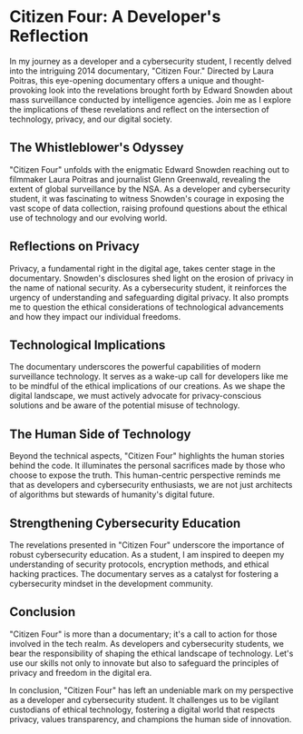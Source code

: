 # Citizen Four: A Developer's Reflection

In my journey as a developer and a cybersecurity student, I recently delved into the intriguing 2014 documentary, "Citizen Four." Directed by Laura Poitras, this eye-opening documentary offers a unique and thought-provoking look into the revelations brought forth by Edward Snowden about mass surveillance conducted by intelligence agencies. Join me as I explore the implications of these revelations and reflect on the intersection of technology, privacy, and our digital society.

## The Whistleblower's Odyssey

"Citizen Four" unfolds with the enigmatic Edward Snowden reaching out to filmmaker Laura Poitras and journalist Glenn Greenwald, revealing the extent of global surveillance by the NSA. As a developer and cybersecurity student, it was fascinating to witness Snowden's courage in exposing the vast scope of data collection, raising profound questions about the ethical use of technology and our evolving world.

## Reflections on Privacy

Privacy, a fundamental right in the digital age, takes center stage in the documentary. Snowden's disclosures shed light on the erosion of privacy in the name of national security. As a cybersecurity student, it reinforces the urgency of understanding and safeguarding digital privacy. It also prompts me to question the ethical considerations of technological advancements and how they impact our individual freedoms.

## Technological Implications

The documentary underscores the powerful capabilities of modern surveillance technology. It serves as a wake-up call for developers like me to be mindful of the ethical implications of our creations. As we shape the digital landscape, we must actively advocate for privacy-conscious solutions and be aware of the potential misuse of technology.

## The Human Side of Technology

Beyond the technical aspects, "Citizen Four" highlights the human stories behind the code. It illuminates the personal sacrifices made by those who choose to expose the truth. This human-centric perspective reminds me that as developers and cybersecurity enthusiasts, we are not just architects of algorithms but stewards of humanity's digital future.

## Strengthening Cybersecurity Education

The revelations presented in "Citizen Four" underscore the importance of robust cybersecurity education. As a student, I am inspired to deepen my understanding of security protocols, encryption methods, and ethical hacking practices. The documentary serves as a catalyst for fostering a cybersecurity mindset in the development community.

## Conclusion

"Citizen Four" is more than a documentary; it's a call to action for those involved in the tech realm. As developers and cybersecurity students, we bear the responsibility of shaping the ethical landscape of technology. Let's use our skills not only to innovate but also to safeguard the principles of privacy and freedom in the digital era.

In conclusion, "Citizen Four" has left an undeniable mark on my perspective as a developer and cybersecurity student. It challenges us to be vigilant custodians of ethical technology, fostering a digital world that respects privacy, values transparency, and champions the human side of innovation. 
